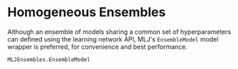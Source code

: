 # Homogeneous Ensembles

Although an ensemble of models sharing a common set of hyperparameters
can defined using the learning network API, MLJ's `EnsembleModel`
model wrapper is preferred, for convenience and best performance.

```@docs
MLJEnsembles.EnsembleModel
```


